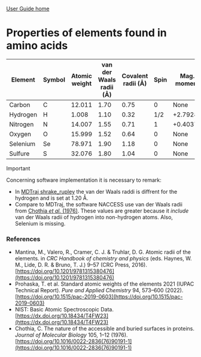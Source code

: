 [User Guide home](Manual.md)
# Properties of elements found in amino acids

| Element  | Symbol | Atomic weight | van der Waals radii (Å) | Covalent radii (Å) | Spin | Mag. moment | I Ground state ionization energy (eV) | II Ground state ionization energy (eV) |
| -------- | ------ | ------------- | ------------------- | -------------- | ---- | ----------- | -------------------------------- | --------------------------------- |
| Carbon   | C      | 12.011        | 1.70                | 0.75           | 0    | None        | 11.26030                         | 24.3833  |
| Hydrogen | H      | 1.008         | 1.10                | 0.32           | 1/2  | +2.79284    | 13.598433                        |   None   |
| Nitrogen | N      | 14.007        | 1.55                | 0.71           | 1    | +0.40376    | 14.5341                          | 29.6013  |
| Oxygen   | O      | 15.999        | 1.52                | 0.64           | 0    | None        | 13.61805                         | 35.1211  |
| Selenium | Se     | 78.971        | 1.90                | 1.18           | 0    | None        | 9.75239                          | 21.19    |
| Sulfure  | S      | 32.076        | 1.80                | 1.04           | 0    | None        | 10.36001                         | 23.33788 |

> [!IMPORTANT]
> Concerning software implementation it is necessary to remark:
> - In [MDTraj shrake_rupley](https://github.com/mdtraj/mdtraj/blob/master/mdtraj/geometry/sasa.py) the van der Waals raddi is diffrent for the hydrogen and is set at 1.20 Å.
> - Compare to MDTraj, the software NACCESS use van der Waals radii from [Chothia *et al.* (1976)](https://doi.org/10.1016/0022-2836(76)90191-1). These values are greater because it *include* van der Waals radii of hydrogen into non-hydrogen atoms. Also, Selenium is missing.

### References
- Mantina, M., Valero, R., Cramer, C. J. & Truhlar, D. G. Atomic radii of the elements. in *CRC Handbook of chemistry and physics* (eds. Haynes, W. M., Lide, D. R. & Bruno, T. J.) 9–57 (CRC Press, 2016). [https://doi.org/10.1201/9781315380476](https://doi.org/10.1201/9781315380476)
- Prohaska, T. et al. Standard atomic weights of the elements 2021 (IUPAC Technical Report). *Pure and Applied Chemistry* 94, 573–600 (2022). [https://doi.org/10.1515/pac-2019-0603](https://doi.org/10.1515/pac-2019-0603)
- NIST: Basic Atomic Spectroscopic Data. [https://dx.doi.org/10.18434/T4FW23](https://dx.doi.org/10.18434/T4FW23)
- Chothia, C. The nature of the accessible and buried surfaces in proteins. *Journal of Molecular Biology* 105, 1–12 (1976). [https://doi.org/10.1016/0022-2836(76)90191-1](https://doi.org/10.1016/0022-2836(76)90191-1)
